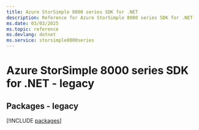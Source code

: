 ```yaml
---
title: Azure StorSimple 8000 series SDK for .NET
description: Reference for Azure StorSimple 8000 series SDK for .NET
ms.date: 03/03/2025
ms.topic: reference
ms.devlang: dotnet
ms.service: storsimple8000series
---
```

# Azure StorSimple 8000 series SDK for .NET - legacy
## Packages - legacy
[!INCLUDE [packages](storsimple-8000-series-index.md)]